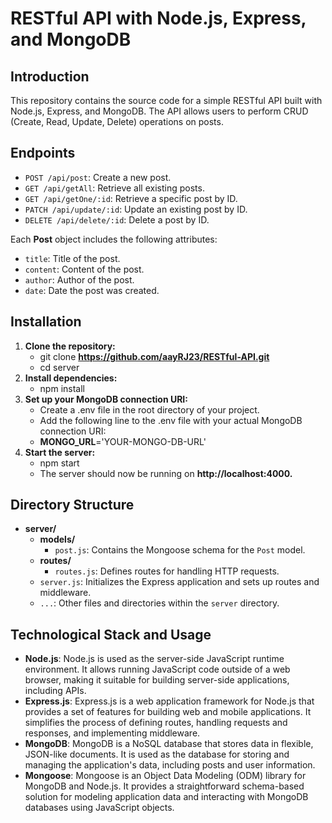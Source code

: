 # RESTful API with Node.js, Express, and MongoDB

## Introduction

This repository contains the source code for a simple RESTful API built with Node.js, Express, and MongoDB. The API allows users to perform CRUD (Create, Read, Update, Delete) operations on posts.

## Endpoints

- `POST /api/post`: Create a new post.
- `GET /api/getAll`: Retrieve all existing posts.
- `GET /api/getOne/:id`: Retrieve a specific post by ID.
- `PATCH /api/update/:id`: Update an existing post by ID.
- `DELETE /api/delete/:id`: Delete a post by ID.

Each **Post** object includes the following attributes:
- `title`: Title of the post.
- `content`: Content of the post.
- `author`: Author of the post.
- `date`: Date the post was created.

## Installation

1. **Clone the repository:**
   - git clone **https://github.com/aayRJ23/RESTful-API.git**
   - cd server
2. **Install dependencies:**
   - npm install
3. **Set up your MongoDB connection URI:**
   - Create a .env file in the root directory of your project.
   - Add the following line to the .env file with your actual MongoDB connection URI:
   - **MONGO_URL**='YOUR-MONGO-DB-URL'
4. **Start the server:**
   - npm start
   - The server should now be running on **http://localhost:4000.**

## Directory Structure

- **server/**
  - **models/**
    - `post.js`: Contains the Mongoose schema for the `Post` model.
  - **routes/**
    - `routes.js`: Defines routes for handling HTTP requests.
  - `server.js`: Initializes the Express application and sets up routes and middleware.
  - `...`: Other files and directories within the `server` directory.
 
## Technological Stack and Usage

- **Node.js**: Node.js is used as the server-side JavaScript runtime environment. It allows running JavaScript code outside of a web browser, making it suitable for building server-side applications, including APIs.
- **Express.js**: Express.js is a web application framework for Node.js that provides a set of features for building web and mobile applications. It simplifies the process of defining routes, handling requests and responses, and implementing middleware.
- **MongoDB**: MongoDB is a NoSQL database that stores data in flexible, JSON-like documents. It is used as the database for storing and managing the application's data, including posts and user information.
- **Mongoose**: Mongoose is an Object Data Modeling (ODM) library for MongoDB and Node.js. It provides a straightforward schema-based solution for modeling application data and interacting with MongoDB databases using JavaScript objects.


